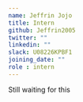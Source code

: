 ```yaml
---
name: Jeffrin Jojo
title: Intern
github: Jeffrin2005
twitter: ""
linkedin: ""
slack: U08226KPBF1
joining_date: ""
role : intern
---
```


Still waiting for this
